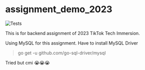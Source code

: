 # assignment_demo_2023

![Tests](https://github.com/TikTokTechImmersion/assignment_demo_2023/actions/workflows/test.yml/badge.svg)

This is for backend assignment of 2023 TikTok Tech Immersion.

Using MySQL for this assignment.
Have to install MySQL Driver
> go get -u github.com/go-sql-driver/mysql

Tried but cmi :sob::sob::sob: